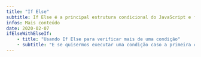 ```yaml
---
title: "If Else"
subtitle: If Else é a principal estrutura condicional do JavaScript e funcionam em conjunto, mas antes, precisamos entender o funcionamento do If, antes do Else, como mostra o exemplo abaixo. 
infos: Mais conteúdo
date: 2020-02-07
ifElseWithElseIf: 
    - title: "Usando If Else para verificar mais de uma condição"
    - subtitle: "E se quisermos executar uma condição caso a primeira condição seja falsa? Pra isso é utilizada a junção dos dois operadores citados anteriormente: Else If, e funciona da seguinte forma:"
---
```

